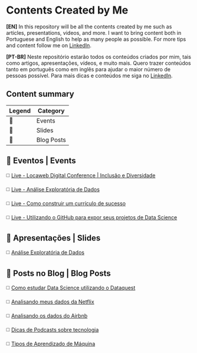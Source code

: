 # Contents Created by Me

**[EN]** In this repository will be all the contents created by me such as articles, presentations, videos, and more.
I want to bring content both in Portuguese and English to help as many people as possible.
For more tips and content follow me on [LinkedIn](https://www.linkedin.com/in/beatrizmaiads/).

**[PT-BR]** Neste repositório estarão todos os conteúdos criados por mim, tais como artigos, apresentações, vídeos, e muito mais.
Quero trazer conteúdos tanto em português como em inglês para ajudar o maior número de pessoas possível.
Para mais dicas e conteúdos me siga no [LinkedIn](https://www.linkedin.com/in/beatrizmaiads/).

## Content summary

| Legend    |   Category       |
| --------- | -----------------|
| 🎥        | Events           |
| 📑        | Slides           |
| 📝        | Blog Posts       |



## **🎥 Eventos | Events**

◻️ [Live - Locaweb Digital Conference | Inclusão e Diversidade](https://www.youtube.com/watch?v=y_hct24Psgk&list=PLiWHHufbVh1gYyfPdOT7fiI7EXtnEDh3M&index=13)

◻️ [Live - Análise Exploratória de Dados](https://www.youtube.com/watch?v=9irM_mwe7T0)

◻️ [Live - Como construir um currículo de sucesso](https://www.youtube.com/watch?v=H3GEgOk9cb4)

◻️ [Live - Utilizando o GitHub para expor seus projetos de Data Science](https://www.youtube.com/watch?v=Kkco06E_ZOY&t=2557s)


## **📑 Apresentações | Slides**

◻️ [Análise Exploratória de Dados](https://github.com/beatrizmaiads/contents-created-by-me/blob/main/An%C3%A1lise%20Explorat%C3%B3ria%20de%20Dados%20-%20AI%20Inclusive.pdf)


## **📝 Posts no Blog | Blog Posts**

◻️ [Como estudar Data Science utilizando o Dataquest](https://beatrizmaiads.medium.com/como-estudar-data-science-utilizando-o-dataquest-4cfaf3e07424)

◻️ [Analisando meus dados da Netflix](https://beatrizmaiads.medium.com/analisando-meus-dados-da-netflix-fdce7182b6b9)

◻️ [Analisando os dados do Airbnb](https://beatrizmaiads.medium.com/analisando-os-dados-do-airbnb-rio-de-janeiro-5-b59fae4d91a0)

◻️ [Dicas de Podcasts sobre tecnologia](https://beatrizmaiads.medium.com/o-que-%C3%A9-um-podcast-dicas-de-podcasts-sobre-tecnologia-4-202cd41c2c75)

◻️ [Tipos de Aprendizado de Máquina](https://beatrizmaiads.medium.com/tipos-de-aprendizado-de-m%C3%A1quina-3-9a9052173bc4)


